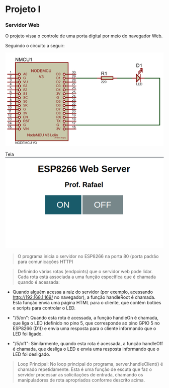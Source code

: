 # Projeto I

### Servidor Web 

O projeto vissa o controle de uma porta digital por meio do navegador Web.

Seguindo o circuito a seguir:


![CircuitoI](../img/circuitoI.png)

Tela
![Tela1](../img/tela1.png)

> O programa inicia o servidor no ESP8266 na porta 80 (porta padrão para comunicações HTTP)

> Definindo várias rotas (endpoints) que o servidor web pode lidar. Cada rota está associada a uma função específica que é chamada quando é acessada:

* Quando alguém acessa a raiz do servidor (por exemplo, acessando http://192.168.1.169/ no navegador), a função handleRoot é chamada. Esta função envia uma página HTML para o cliente, que contém botões e scripts para controlar o LED.

* "/5/on": Quando esta rota é acessada, a função handleOn é chamada, que liga o LED (definido no pino 5, que corresponde ao pino GPIO 5 no ESP8266 (D1)) e envia uma resposta para o cliente informando que o LED foi ligado.

* "/5/off": Similarmente, quando esta rota é acessada, a função handleOff é chamada, que desliga o LED e envia uma resposta informando que o LED foi desligado.

> Loop Principal: No loop principal do programa, server.handleClient() é chamado repetidamente. Esta é uma função de escuta que faz o servidor processar as solicitações de entrada, chamando os manipuladores de rota apropriados conforme descrito acima.